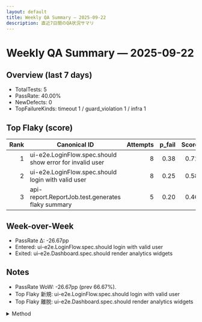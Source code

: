 ```yaml
---
layout: default
title: Weekly QA Summary — 2025-09-22
description: 直近7日間のQA状況サマリ
---
```


# Weekly QA Summary — 2025-09-22

## Overview (last 7 days)
- TotalTests: 5
- PassRate: 40.00%
- NewDefects: 0
- TopFailureKinds: timeout 1 / guard_violation 1 / infra 1

## Top Flaky (score)
| Rank | Canonical ID | Attempts | p_fail | Score |
|-----:|--------------|---------:|------:|------:|
| 1 | ui-e2e.LoginFlow.spec.should show error for invalid user | 8 | 0.38 | 0.71 |
| 2 | ui-e2e.LoginFlow.spec.should login with valid user | 8 | 0.25 | 0.58 |
| 3 | api-report.ReportJob.test.generates flaky summary | 5 | 0.20 | 0.46 |

## Week-over-Week
- PassRate Δ: -26.67pp
- Entered: ui-e2e.LoginFlow.spec.should login with valid user
- Exited: ui-e2e.Dashboard.spec.should render analytics widgets

## Notes
- PassRate WoW: -26.67pp (prev 66.67%).
- Top Flaky 新規: ui-e2e.LoginFlow.spec.should login with valid user
- Top Flaky 離脱: ui-e2e.Dashboard.spec.should render analytics widgets

<details><summary>Method</summary>
データソース: projects/03-ci-flaky/data/runs.jsonl / projects/03-ci-flaky/out/flaky_rank.csv / 欠陥: docs/defect-report-sample.md
※ `runs.jsonl` と `out/*.csv` は `npm run ci:analyze`（`just test` 内）で再生成され、リポジトリには含めない。生成手順は `docs/examples/ci-flaky/README.md` を参照。
期間: 直近7日 / 比較対象: その前の7日
再計算: 毎週月曜 09:00 JST (GitHub Actions)
</details>

